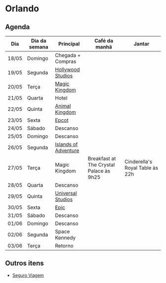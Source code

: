 # Orlando

## Agenda

| Dia   | Dia da semana | Principal                                           | Café da manhã                           | Jantar                          |
| ----- | ------------- | --------------------------------------------------- | --------------------------------------- | ------------------------------- |
| 18/05 | Domingo       | Chegada + Compras                                   |                                         |                                 |
| 19/05 | Segunda       | [Hollywood Studios](./Hollywood%20Studios.md)       |                                         |                                 |
| 20/05 | Terça         | [Magic Kingdom](./Magic%20Kingdom.md)               |                                         |                                 |
| 21/05 | Quarta        | Hotel                                               |                                         |                                 |
| 22/05 | Quinta        | [Animal Kingdom](./Animal%20Kingdom.md)             |                                         |                                 |
| 23/05 | Sexta         | [Epcot](./Epcot.md)                                 |                                         |                                 |
| 24/05 | Sábado        | Descanso                                            |                                         |                                 |
| 25/05 | Domingo       | Descanso                                            |                                         |                                 |
| 26/05 | Segunda       | [Islands of Adventure](Islands%20of%20Adventure.md) |                                         |                                 |
| 27/05 | Terça         | Magic Kingdom                                       | Breakfast at The Crystal Palace às 9h25 | Cinderella's Royal Table às 22h |
| 28/05 | Quarta        | Descanso                                            |                                         |                                 |
| 29/05 | Quinta        | [Universal Studios](./Universal%20Studios.md)       |                                         |                                 |
| 30/05 | Sexta         | [Epic](./Epic.md)                                   |                                         |                                 |
| 31/05 | Sábado        | Descanso                                            |                                         |                                 |
| 01/06 | Domingo       | Descanso                                            |                                         |                                 |
| 02/06 | Segunda       | Space Kennedy                                       |                                         |                                 |
| 03/06 | Terça         | Retorno                                             |                                         |                                 |

## Outros itens

- [Seguro Viagem](./Seguro%20Viagem.md)
